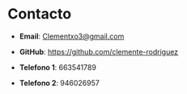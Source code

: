 # Contacto

- **Email**: Clementxo3@gmail.com

- **GitHub**: https://github.com/clemente-rodriguez

- **Telefono 1**: 663541789

- **Telefono 2**: 946026957